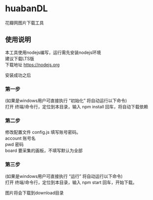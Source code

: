 # huabanDL
花瓣网图片下载工具

## 使用说明
本工具使用nodejs编写，运行需先安装nodejs环境  
建议下载LTS版  
下载地址 https://nodejs.org  

安装成功之后  

### 第一步
(如果是windows用户可直接执行 “初始化” 将自动运行以下命令)  
打开 终端/命令行，定位到本目录，输入 npm install 回车，将自动下载依赖

### 第二步
修改配置文件 config.js 填写账号密码。  
account 账号名  
pwd 密码  
board 要采集的画板，不填写默认为全部

### 第三步
(如果是windows用户可直接执行 “运行” 将自动运行以下命令)  
打开 终端/命令行，定位到本目录，输入 npm start 回车，开始下载。 

图片将会下载到download目录